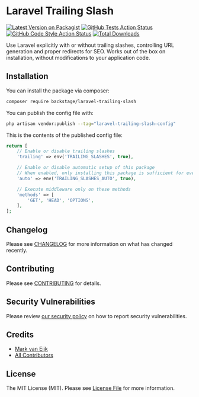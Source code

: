 # Laravel Trailing Slash

[![Latest Version on Packagist](https://img.shields.io/packagist/v/backstage/laravel-trailing-slash.svg?style=flat-square)](https://packagist.org/packages/backstage/laravel-trailing-slash)
[![GitHub Tests Action Status](https://img.shields.io/github/actions/workflow/status/backstagephp/laravel-trailing-slash/run-tests.yml?branch=main&label=tests&style=flat-square)](https://github.com/backstagephp/laravel-trailing-slash/actions?query=workflow%3Arun-tests+branch%3Amain)
[![GitHub Code Style Action Status](https://img.shields.io/github/actions/workflow/status/backstagephp/laravel-trailing-slash/fix-php-code-style-issues.yml?branch=main&label=code%20style&style=flat-square)](https://github.com/backstagephp/laravel-trailing-slash/actions?query=workflow%3A"Fix+PHP+code+style+issues"+branch%3Amain)
[![Total Downloads](https://img.shields.io/packagist/dt/backstage/laravel-trailing-slash.svg?style=flat-square)](https://packagist.org/packages/backstage/laravel-trailing-slash)

Use Laravel explicitly with or without trailing slashes, controlling URL generation and proper redirects for SEO. Works out of the box on installation, without modifications to your application code.

## Installation

You can install the package via composer:

```bash
composer require backstage/laravel-trailing-slash
```

You can publish the config file with:

```bash
php artisan vendor:publish --tag="laravel-trailing-slash-config"
```

This is the contents of the published config file:

```php
return [
    // Enable or disable trailing slashes
    'trailing' => env('TRAILING_SLASHES', true),

    // Enable or disable automatic setup of this package
    // When enabled, only installing this package is sufficient for everything to work
    'auto' => env('TRAILING_SLASHES_AUTO', true),

    // Execute middleware only on these methods
    'methods' => [
        'GET', 'HEAD', 'OPTIONS',
    ],
];
```

## Changelog

Please see [CHANGELOG](CHANGELOG.md) for more information on what has changed recently.

## Contributing

Please see [CONTRIBUTING](CONTRIBUTING.md) for details.

## Security Vulnerabilities

Please review [our security policy](../../security/policy) on how to report security vulnerabilities.

## Credits

-   [Mark van Eijk](https://github.com/markvaneijk)
-   [All Contributors](../../contributors)

## License

The MIT License (MIT). Please see [License File](LICENSE.md) for more information.
